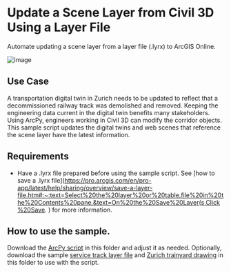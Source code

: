 # Update a Scene Layer from Civil 3D Using a Layer File

Automate updating a scene layer from a layer file (.lyrx) to ArcGIS Online.

![image](https://github.com/user-attachments/assets/cf92ca3d-3633-45c7-abc3-a8e71a1d2b7b)

## Use Case
A transportation digital twin in Zurich needs to be updated to reflect that a decommissioned railway track was demolished and removed. Keeping the engineering data current in the digital twin benefits many stakeholders. Using ArcPy, engineers working in Civil 3D can modify the corridor objects. This sample script updates the digital twins and web scenes that reference the scene layer have the latest information.

## Requirements
- Have a .lyrx file prepared before using the sample script. See [how to save a .lyrx file](https://pro.arcgis.com/en/pro-app/latest/help/sharing/overview/save-a-layer-file.htm#:~:text=Select%20the%20layer%20or%20table,file%20in%20the%20Contents%20pane.&text=On%20the%20Save%20Layer(s,Click%20Save. ) for more information.

## How to use the sample.
Download the [ArcPy script](SceneLayer.py) in this folder and adjust it as needed. Optionally, download the sample [service track layer file](Service_Track.lyrx) and [Zurich trainyard drawing](Zurich_Trainyard.dwg) in this folder to use with the script.
